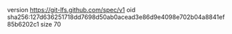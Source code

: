 version https://git-lfs.github.com/spec/v1
oid sha256:127d636251718dd7698d50ab0acead3e86d9e4098e702b04a8841ef85b6202c1
size 70
